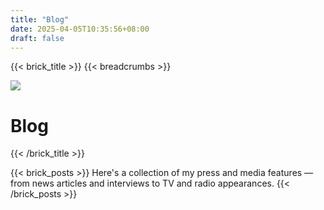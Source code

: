 ```yaml
---
title: "Blog"
date: 2025-04-05T10:35:56+08:00
draft: false
---
```



{{< brick_title >}}
{{< breadcrumbs >}}

![](/uploads/photos/blog-header.jpg)

# Blog

{{< /brick_title >}}


{{< brick_posts >}}
Here's a collection of my press and media features — from news articles and interviews to TV and radio appearances.
{{< /brick_posts >}}
